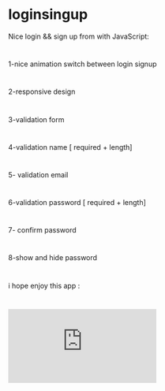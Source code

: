 # loginsingup
Nice login && sign up from with JavaScript:
#
1-nice animation switch between login signup
#
2-responsive design
#
3-validation form
#
4-validation name [ required + length]
#
5- validation email
#
6-validation password [ required + length]
#
7- confirm password
#
8-show and hide password
#
i hope enjoy this app :
#


<div class="iframe_container">
  <iframe src="http://www.youtube.com/embed/E-ONNjFoOx0" frameborder="0" allowfullscreen="allowfullscreen"> </iframe>
</div>
